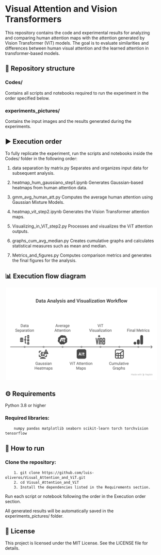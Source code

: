 # Visual Attention and Vision Transformers

This repository contains the code and experimental results for analyzing and comparing human attention maps with the attention generated by Vision Transformer (ViT) models.
The goal is to evaluate similarities and differences between human visual attention and the learned attention in transformer-based models.

## 📂 Repository structure
### Codes/
Contains all scripts and notebooks required to run the experiment in the order specified below.

### experiments_pictures/
Contains the input images and the results generated during the experiments.

## ▶️ Execution order
To fully replicate the experiment, run the scripts and notebooks inside the Codes/ folder in the following order:

1. data separation by matrix.py
        Separates and organizes input data for subsequent analysis.

2.  heatmap_hum_gaussiano_step1.ipynb
        Generates Gaussian-based heatmaps from human attention data.

3. gmm_avg_human_att.py
        Computes the average human attention using Gaussian Mixture Models.

4. heatmap_vit_step2.ipynb
        Generates the Vision Transformer attention maps.

5. Visualizing_in_ViT_step2.py
        Processes and visualizes the ViT attention outputs.

6. graphs_cum_avg_median.py
        Creates cumulative graphs and calculates statistical measures such as mean and median.

7. Metrics_and_figures.py
        Computes comparison metrics and generates the final figures for the analysis.

## 📊 Execution flow diagram
<p align="center">
  <img src="diagram.png" alt="Execution Flow" width="500">
</p>

## ⚙️ Requirements
Python 3.8 or higher

### Required libraries: 
        numpy pandas matplotlib seaborn scikit-learn torch torchvision tensorflow

## 🚀 How to run

### Clone the repository:
        1. git clone https://github.com/luis-oliveros/Visual_Attention_and_ViT.git
        2. cd Visual_Attention_and_ViT
        3. Install the dependencies listed in the Requirements section.

Run each script or notebook following the order in the Execution order section.

All generated results will be automatically saved in the experiments_pictures/ folder.

## 📄 License
This project is licensed under the MIT License. See the LICENSE file for details.



